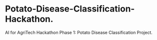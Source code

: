 # Potato-Disease-Classification-Hackathon.
AI for AgriTech Hackathon Phase 1: Potato Disease Classification Project.
